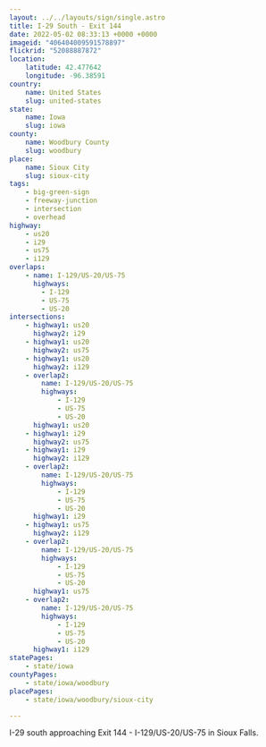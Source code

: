 ```yaml
---
layout: ../../layouts/sign/single.astro
title: I-29 South - Exit 144
date: 2022-05-02 08:33:13 +0000 +0000
imageid: "406404009591578897"
flickrid: "52088887872"
location:
    latitude: 42.477642
    longitude: -96.38591
country:
    name: United States
    slug: united-states
state:
    name: Iowa
    slug: iowa
county:
    name: Woodbury County
    slug: woodbury
place:
    name: Sioux City
    slug: sioux-city
tags:
    - big-green-sign
    - freeway-junction
    - intersection
    - overhead
highway:
    - us20
    - i29
    - us75
    - i129
overlaps:
    - name: I-129/US-20/US-75
      highways:
        - I-129
        - US-75
        - US-20
intersections:
    - highway1: us20
      highway2: i29
    - highway1: us20
      highway2: us75
    - highway1: us20
      highway2: i129
    - overlap2:
        name: I-129/US-20/US-75
        highways:
            - I-129
            - US-75
            - US-20
      highway1: us20
    - highway1: i29
      highway2: us75
    - highway1: i29
      highway2: i129
    - overlap2:
        name: I-129/US-20/US-75
        highways:
            - I-129
            - US-75
            - US-20
      highway1: i29
    - highway1: us75
      highway2: i129
    - overlap2:
        name: I-129/US-20/US-75
        highways:
            - I-129
            - US-75
            - US-20
      highway1: us75
    - overlap2:
        name: I-129/US-20/US-75
        highways:
            - I-129
            - US-75
            - US-20
      highway1: i129
statePages:
    - state/iowa
countyPages:
    - state/iowa/woodbury
placePages:
    - state/iowa/woodbury/sioux-city

---
```

I-29 south approaching Exit 144 - I-129/US-20/US-75 in Sioux Falls.